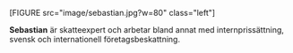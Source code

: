 [FIGURE src="image/sebastian.jpg?w=80" class="left"]

**Sebastian** är skatteexpert och arbetar bland annat med internprissättning, svensk och internationell företagsbeskattning.
